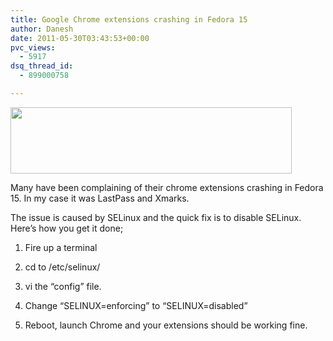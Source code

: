```yaml
---
title: Google Chrome extensions crashing in Fedora 15
author: Danesh
date: 2011-05-30T03:43:53+00:00
pvc_views:
  - 5917
dsq_thread_id:
  - 899000758

---
```

<img loading="lazy" class="alignnone size-medium wp-image-2271" title="chrome-error-f15" src="/wp-content/uploads/2011/05/chrome-error-f15-450x106.png" alt="" width="450" height="106" srcset="/wp-content/uploads/2011/05/chrome-error-f15-450x106.png 450w, /wp-content/uploads/2011/05/chrome-error-f15.png 767w" sizes="(max-width: 450px) 100vw, 450px" />

Many have been complaining of their chrome extensions crashing in Fedora 15. In my case it was LastPass and Xmarks.

The issue is caused by SELinux and the quick fix is to disable SELinux. Here&#8217;s how you get it done;

1. Fire up a terminal

2. cd to /etc/selinux/

3. vi the &#8220;config&#8221; file.

4. Change &#8220;SELINUX=enforcing&#8221; to &#8220;SELINUX=disabled&#8221;

5. Reboot, launch Chrome and your extensions should be working fine.